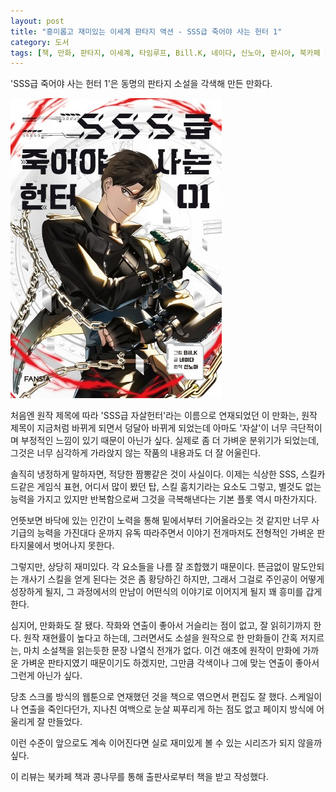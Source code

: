 ```yaml
---
layout: post
title: "흥미롭고 재미있는 이세계 판타지 액션 - SSS급 죽어야 사는 헌터 1"
category: 도서
tags: [책, 만화, 판타지, 이세계, 타임루프, Bill.K, 네이다, 신노아, 판시아, 북카페 책과 콩나무, 서평]
---
```


'SSS급 죽어야 사는 헌터 1'은
동명의 판타지 소설을 각색해 만든 만화다.

![표지](/images/sss-class-suicide-hunter-1-comic-book-h480.jpg)

처음엔 원작 제목에 따라 'SSS급 자살헌터'라는 이름으로 연재되었던 이 만화는,
원작 제목이 지금처럼 바뀌게 되면서 덩달아 바뀌게 되었는데
아마도 '자살'이 너무 극단적이며 부정적인 느낌이 있기 때문이 아닌가 싶다.
실제로 좀 더 가벼운 분위기가 되었는데,
그것은 너무 심각하게 가라앉지 않는 작품의 내용과도 더 잘 어울린다.

솔직히 냉정하게 말하자면,
적당한 짬뽕같은 것이 사실이다.
이제는 식상한 SSS, 스킬카드같은 게임식 표현,
어디서 많이 봤던 탑,
스킬 훔치기라는 요소도 그렇고,
별것도 없는 능력을 가지고 있지만 반복함으로써 그것을 극복해낸다는 기본 플롯 역시 마찬가지다.

언뜻보면 바닥에 있는 인간이 노력을 통해 밑에서부터 기어올라오는 것 같지만
너무 사기급의 능력을 가진대다 운까지 유독 따라주면서
이야기 전개마저도 전형적인 가벼운 판타지물에서 벗어나지 못한다.

그렇지만, 상당히 재미있다.
각 요소들을 나름 잘 조합했기 때문이다.
뜬금없이 말도안되는 개사기 스킬을 얻게 된다는 것은 좀 황당하긴 하지만,
그래서 그걸로 주인공이 어떻게 성장하게 될지,
그 과정에서의 만남이 어떤식의 이야기로 이어지게 될지 꽤 흥미를 갑게 한다.

심지어, 만화화도 잘 됐다.
작화와 연출이 좋아서 거슬리는 점이 없고, 잘 읽히기까지 한다.
원작 재현률이 높다고 하는데,
그러면서도 소설을 원작으로 한 만화들이 간혹 저지르는,
마치 소설책을 읽는듯한 문장 나열식 전개가 없다.
이건 애초에 원작이 만화에 가까운 가벼운 판타지였기 때문이기도 하겠지만,
그만큼 각색이나 그에 맞는 연출이 좋아서 그런게 아닌가 싶다.

당초 스크롤 방식의 웹툰으로 연재했던 것을 책으로 엮으면서 편집도 잘 했다.
스케일이나 연출을 죽인다던가, 지나친 여백으로 눈살 찌푸리게 하는 점도 없고
페이지 방식에 어울리게 잘 만들었다.

이런 수준이 앞으로도 계속 이어진다면
실로 재미있게 볼 수 있는 시리즈가 되지 않을까 싶다.



<div class="im im-info">
이 리뷰는 북카페 책과 콩나무를 통해 출판사로부터 책을 받고 작성했다.
</div>

